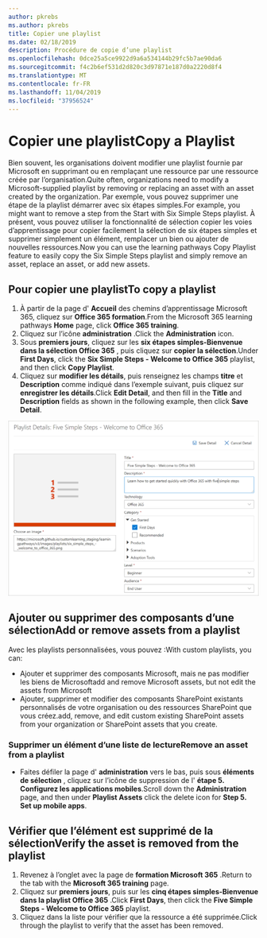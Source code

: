 ```yaml
---
author: pkrebs
ms.author: pkrebs
title: Copier une playlist
ms.date: 02/18/2019
description: Procédure de copie d’une playlist
ms.openlocfilehash: 0dce25a5ce9922d9a6a534144b29fc5b7ae90da6
ms.sourcegitcommit: f4c2b6ef531d2d820c3d97871e187d0a2220d8f4
ms.translationtype: MT
ms.contentlocale: fr-FR
ms.lasthandoff: 11/04/2019
ms.locfileid: "37956524"
---
```

# <a name="copy-a-playlist"></a><span data-ttu-id="8cfb4-103">Copier une playlist</span><span class="sxs-lookup"><span data-stu-id="8cfb4-103">Copy a Playlist</span></span>
<span data-ttu-id="8cfb4-104">Bien souvent, les organisations doivent modifier une playlist fournie par Microsoft en supprimant ou en remplaçant une ressource par une ressource créée par l’organisation.</span><span class="sxs-lookup"><span data-stu-id="8cfb4-104">Quite often, organizations need to modify a Microsoft-supplied playlist by removing or replacing an asset with an asset created by the organization.</span></span> <span data-ttu-id="8cfb4-105">Par exemple, vous pouvez supprimer une étape de la playlist démarrer avec six étapes simples.</span><span class="sxs-lookup"><span data-stu-id="8cfb4-105">For example, you might want to remove a step from the Start with Six Simple Steps playlist.</span></span> <span data-ttu-id="8cfb4-106">À présent, vous pouvez utiliser la fonctionnalité de sélection copier les voies d’apprentissage pour copier facilement la sélection de six étapes simples et supprimer simplement un élément, remplacer un bien ou ajouter de nouvelles ressources.</span><span class="sxs-lookup"><span data-stu-id="8cfb4-106">Now you can use the learning pathways Copy Playlist feature to easily copy the Six Simple Steps playlist and simply remove an asset, replace an asset, or add new assets.</span></span> 

## <a name="to-copy-a-playlist"></a><span data-ttu-id="8cfb4-107">Pour copier une playlist</span><span class="sxs-lookup"><span data-stu-id="8cfb4-107">To copy a playlist</span></span>

1. <span data-ttu-id="8cfb4-108">À partir de la page d' **Accueil** des chemins d’apprentissage Microsoft 365, cliquez sur **Office 365 formation**.</span><span class="sxs-lookup"><span data-stu-id="8cfb4-108">From the Microsoft 365 learning pathways **Home** page, click **Office 365 training**.</span></span>
2. <span data-ttu-id="8cfb4-109">Cliquez sur l’icône **administration** .</span><span class="sxs-lookup"><span data-stu-id="8cfb4-109">Click the **Administration** icon.</span></span>
3. <span data-ttu-id="8cfb4-110">Sous **premiers jours**, cliquez sur les **six étapes simples-Bienvenue dans la sélection Office 365** , puis cliquez sur **copier la sélection**.</span><span class="sxs-lookup"><span data-stu-id="8cfb4-110">Under **First Days**, click the **Six Simple Steps - Welcome to Office 365** playlist, and then click **Copy Playlist**.</span></span> 
4. <span data-ttu-id="8cfb4-111">Cliquez sur **modifier les détails**, puis renseignez les champs **titre** et **Description** comme indiqué dans l’exemple suivant, puis cliquez sur **enregistrer les détails**.</span><span class="sxs-lookup"><span data-stu-id="8cfb4-111">Click **Edit Detail**, and then fill in the **Title** and **Description** fields as shown in the following example, then click **Save Detail**.</span></span>  
 
![CG-copyplaylist5steps. png](media/cg-copyplaylist5steps.png)

## <a name="add-or-remove-assets-from-a-playlist"></a><span data-ttu-id="8cfb4-113">Ajouter ou supprimer des composants d’une sélection</span><span class="sxs-lookup"><span data-stu-id="8cfb4-113">Add or remove assets from a playlist</span></span>
<span data-ttu-id="8cfb4-114">Avec les playlists personnalisées, vous pouvez :</span><span class="sxs-lookup"><span data-stu-id="8cfb4-114">With custom playlists, you can:</span></span>
- <span data-ttu-id="8cfb4-115">Ajouter et supprimer des composants Microsoft, mais ne pas modifier les biens de Microsoft</span><span class="sxs-lookup"><span data-stu-id="8cfb4-115">add and remove Microsoft assets, but not edit the assets from Microsoft</span></span>
- <span data-ttu-id="8cfb4-116">Ajouter, supprimer et modifier des composants SharePoint existants personnalisés de votre organisation ou des ressources SharePoint que vous créez.</span><span class="sxs-lookup"><span data-stu-id="8cfb4-116">add, remove, and edit custom existing SharePoint assets from your organization or SharePoint assets that you create.</span></span> 

### <a name="remove-an-asset-from-a-playlist"></a><span data-ttu-id="8cfb4-117">Supprimer un élément d’une liste de lecture</span><span class="sxs-lookup"><span data-stu-id="8cfb4-117">Remove an asset from a playlist</span></span>
- <span data-ttu-id="8cfb4-118">Faites défiler la page d' **administration** vers le bas, puis sous **éléments de sélection** , cliquez sur l’icône de suppression de l' **étape 5. Configurez les applications mobiles**.</span><span class="sxs-lookup"><span data-stu-id="8cfb4-118">Scroll down the **Administration** page, and then under **Playlist Assets** click the delete icon for **Step 5. Set up mobile apps**.</span></span> 

## <a name="verify-the-asset-is-removed-from-the-playlist"></a><span data-ttu-id="8cfb4-119">Vérifier que l’élément est supprimé de la sélection</span><span class="sxs-lookup"><span data-stu-id="8cfb4-119">Verify the asset is removed from the playlist</span></span>
1. <span data-ttu-id="8cfb4-120">Revenez à l’onglet avec la page de **formation Microsoft 365** .</span><span class="sxs-lookup"><span data-stu-id="8cfb4-120">Return to the tab with the **Microsoft 365 training** page.</span></span>
2. <span data-ttu-id="8cfb4-121">Cliquez sur **premiers jours**, puis sur les **cinq étapes simples-Bienvenue dans la playlist Office 365** .</span><span class="sxs-lookup"><span data-stu-id="8cfb4-121">Click **First Days**, then click the **Five Simple Steps - Welcome to Office 365** playlist.</span></span> 
3. <span data-ttu-id="8cfb4-122">Cliquez dans la liste pour vérifier que la ressource a été supprimée.</span><span class="sxs-lookup"><span data-stu-id="8cfb4-122">Click through the playlist to verify that the asset has been removed.</span></span>


